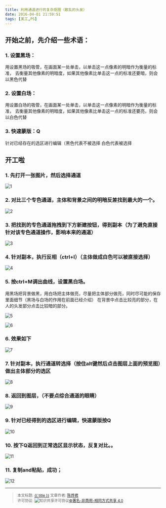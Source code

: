 ```yaml
---
title: 利用通道进行的复杂抠图（散乱的头发）
date: 2016-04-01 21:59:51
tags: [美工,PS]
---
```


## 开始之前，先介绍一些术语：

### 1. 设置黑场：

用设置黑场的吸管，在画面某一处单击，以单击这一点像素的明暗作为衡量的标准，
去衡量其他像素的明暗度，如果其他像素比单击这一点的标准还要暗，则会以黑色代替

<!--more-->

### 2. 设置白场：

用设置白场的吸管，在画面某一处单击，以单击这一点像素的明暗作为衡量的标准，
去衡量其他像素的明暗度，如果其他像素比单击这一点的标准还要亮，则会以白色代替

### 3. 快速蒙版：Q

针对已经存在的选区进行编辑（黑色代表不被选择
白色代表被选择

## 开工啦

### 1. 先打开一张图片，然后选择通道
  
![1](http://7xsf09.com1.z0.glb.clouddn.com/16-4-1/81944744.jpg)

### 2. 对比三个专色通道，主体和背景之间的明暗反差找到最大的一个。

![2](http://7xsf09.com1.z0.glb.clouddn.com/16-4-1/23102369.jpg)

### 3. 把找到的专色通道拖拽到下方新建按钮，得到副本（为了避免直接针对该专色通道操作，影响本来的通道）
 
![3](http://7xsf09.com1.z0.glb.clouddn.com/16-4-1/71412346.jpg)

### 4. 针对副本，执行反相（ctrl+I）（主体做成白色可以被直接选择）

![4](http://7xsf09.com1.z0.glb.clouddn.com/16-4-1/55179935.jpg)
  
### 5. 按ctrl+M调出曲线，设置黑白场。

用黑场把背景做黑，用白场把主体做亮，尽量把主体部分做亮，同时尽可能的保存里面细节（黑场与白场的作用在前面已经介绍）
在背景中点击比较亮的部分，在人的头发部分点击比较暗的部分。

![5](http://7xsf09.com1.z0.glb.clouddn.com/16-4-1/95129154.jpg)

![6](http://7xsf09.com1.z0.glb.clouddn.com/16-4-1/55019527.jpg)
 
### 6. 效果如下
  
![7](http://7xsf09.com1.z0.glb.clouddn.com/16-4-1/32041919.jpg)
  
### 7. 针对副本，执行通道转选择（按住alt键然后点击图层上面的预览图）做出主体部分的选区

![8](http://7xsf09.com1.z0.glb.clouddn.com/16-4-1/70444293.jpg)

### 8. 返回到图层，（不要点综合通道的眼睛）

![9](http://7xsf09.com1.z0.glb.clouddn.com/16-4-1/11423667.jpg)
  
### 9. 针对已经得到的选区进行编辑，快速蒙版按Q

![10](http://7xsf09.com1.z0.glb.clouddn.com/16-4-1/46607644.jpg)

### 10. 按下Q返回到正常选区显示状态，反复对比。。

![11](http://7xsf09.com1.z0.glb.clouddn.com/16-4-1/5383232.jpg)

### 11. 复制and粘贴，成功；

![12](http://7xsf09.com1.z0.glb.clouddn.com/16-4-1/7103214.jpg)
  
----------------

><span style="font-size:12px">本文标题: <a href="{{ permalink }}">{{ title }}</a>
文章作者: <a href="http://itxiehui.github.io/">陈烨君</a>  
许可协议: <img alt="知识共享许可协议" style="border-width:0" src="https://i.creativecommons.org/l/by-nc-sa/4.0/80x15.png" /><a rel="license" href="http://creativecommons.org/licenses/by-nc-sa/4.0/">©署名-非商用-相同方式共享 4.0</a></span>